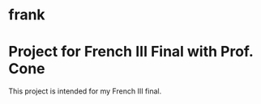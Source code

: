 # frank
# Project for French III Final with Prof. Cone
This project is intended for my French III final. 

